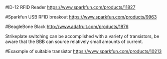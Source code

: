 #ID-12 RFID Reader
https://www.sparkfun.com/products/11827

#Sparkfun USB RFID breakout
https://www.sparkfun.com/products/9963

#BeagleBone Black
http://www.adafruit.com/products/1876

Strikeplate switching can be accomplished with a variety of transistors, be aware that the BBB can source relatively small amounts of current.

#Exaxmple of suitable transistor
https://www.sparkfun.com/products/10213
